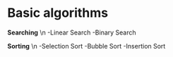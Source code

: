 # Basic algorithms

**Searching** \n
-Linear Search
-Binary Search

**Sorting** \n
-Selection Sort
-Bubble Sort
-Insertion Sort
